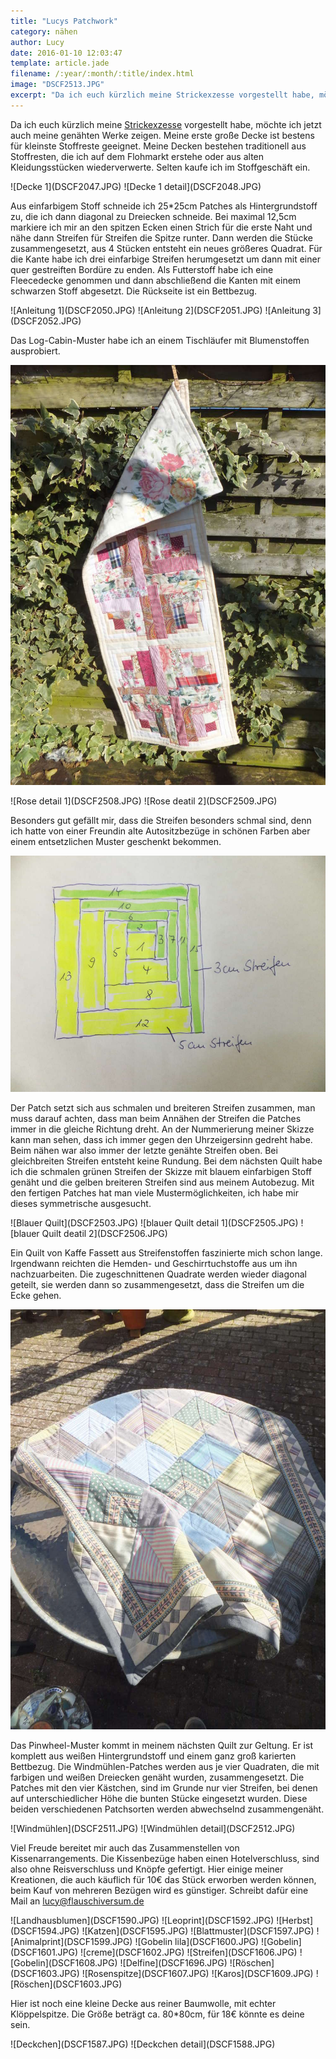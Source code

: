 ```yaml
---
title: "Lucys Patchwork"
category: nähen
author: Lucy
date: 2016-01-10 12:03:47
template: article.jade
filename: /:year/:month/:title/index.html
image: "DSCF2513.JPG"
excerpt: "Da ich euch kürzlich meine Strickexzesse vorgestellt habe, möchte ich jetzt auch meine genähten Werke zeigen."
---
```


Da ich euch kürzlich meine [Strickexzesse](http://flauschiversum.de/2015/12/lucys-strickwahnsinn/) vorgestellt habe, möchte ich jetzt auch meine genähten Werke zeigen. Meine erste große Decke ist bestens für kleinste Stoffreste geeignet. Meine Decken bestehen traditionell aus Stoffresten, die ich auf dem Flohmarkt erstehe oder aus alten Kleidungsstücken wiederverwerte. Selten kaufe ich im Stoffgeschäft ein. 

<div class="slideshow_landscape">
![Decke 1](DSCF2047.JPG)
![Decke 1 detail](DSCF2048.JPG)
</div>

Aus einfarbigem Stoff schneide ich 25*25cm Patches als Hintergrundstoff zu, die ich dann diagonal zu Dreiecken schneide. Bei maximal 12,5cm markiere ich mir an den spitzen Ecken einen Strich für die erste Naht und nähe dann Streifen für Streifen die Spitze runter. Dann werden die Stücke zusammengesetzt, aus 4 Stücken entsteht ein neues größeres Quadrat. Für die Kante habe ich drei einfarbige Streifen herumgesetzt um dann mit einer quer gestreiften Bordüre zu enden. Als Futterstoff habe ich eine Fleecedecke genommen und dann abschließend die Kanten mit einem schwarzen Stoff abgesetzt. Die Rückseite ist ein Bettbezug.

<div class="slideshow_landscape">
![Anleitung 1](DSCF2050.JPG)
![Anleitung 2](DSCF2051.JPG)
![Anleitung 3](DSCF2052.JPG)
</div>


Das Log-Cabin-Muster habe ich an einem Tischläufer mit Blumenstoffen ausprobiert. 

![Rosen](DSCF2507.JPG)

<div class="slideshow_landscape">
![Rose detail 1](DSCF2508.JPG)
![Rose deatil 2](DSCF2509.JPG)
</div>

Besonders gut gefällt mir, dass die Streifen besonders schmal sind, denn ich hatte von einer Freundin alte Autositzbezüge in schönen Farben aber einem entsetzlichen Muster geschenkt bekommen. 

![Anleitung](DSCF2372.JPG)

Der Patch setzt sich aus schmalen und breiteren Streifen zusammen, man muss darauf achten, dass man beim Annähen der Streifen die Patches immer in die gleiche Richtung dreht. An der Nummerierung meiner Skizze kann man sehen, dass ich immer gegen den Uhrzeigersinn gedreht habe. Beim nähen war also immer der letzte genähte Streifen oben. Bei gleichbreiten Streifen entsteht keine Rundung. Bei dem nächsten Quilt habe ich die schmalen grünen Streifen der Skizze mit blauem einfarbigen Stoff genäht und die gelben breiteren Streifen sind aus meinem Autobezug. Mit den fertigen Patches hat man viele Mustermöglichkeiten, ich habe mir dieses symmetrische ausgesucht.

<div class="slideshow_portrait">
![Blauer Quilt](DSCF2503.JPG)
![blauer Quilt detail 1](DSCF2505.JPG)
![blauer Quilt deatil 2](DSCF2506.JPG)
</div>


Ein Quilt von Kaffe Fassett aus Streifenstoffen faszinierte mich schon lange. Irgendwann reichten die Hemden- und Geschirrtuchstoffe aus um ihn nachzuarbeiten. Die zugeschnittenen Quadrate werden wieder diagonal geteilt, sie werden dann so zusammengesetzt, dass die Streifen um die Ecke gehen.

![Quadratquilt](DSCF2510.JPG)


Das Pinwheel-Muster kommt in meinem nächsten Quilt zur Geltung. Er ist komplett aus weißen Hintergrundstoff und einem ganz groß karierten Bettbezug. Die Windmühlen-Patches werden aus je vier Quadraten, die mit farbigen und weißen Dreiecken genäht wurden, zusammengesetzt. Die Patches mit den vier Kästchen, sind im Grunde nur vier Streifen, bei denen auf unterschiedlicher Höhe die bunten Stücke eingesetzt wurden. Diese beiden verschiedenen Patchsorten werden abwechselnd zusammengenäht.

<div class="slideshow_landscape">
![Windmühlen](DSCF2511.JPG)
![Windmühlen detail](DSCF2512.JPG)
</div>


Viel Freude bereitet mir auch das Zusammenstellen von Kissenarrangements. Die Kissenbezüge haben einen Hotelverschluss, sind also ohne Reisverschluss und Knöpfe gefertigt. Hier einige meiner Kreationen, die auch käuflich für 10€ das Stück erworben werden können, beim Kauf von mehreren Bezügen wird es günstiger. Schreibt dafür eine Mail an lucy@flauschiversum.de

<div class="slideshow_landscape">
![Landhausblumen](DSCF1590.JPG)
![Leoprint](DSCF1592.JPG)
![Herbst](DSCF1594.JPG)
![Katzen](DSCF1595.JPG)
![Blattmuster](DSCF1597.JPG)
![Animalprint](DSCF1599.JPG)
![Gobelin lila](DSCF1600.JPG)
![Gobelin](DSCF1601.JPG)
![creme](DSCF1602.JPG)
![Streifen](DSCF1606.JPG)
![Gobelin](DSCF1608.JPG)
![Delfine](DSCF1696.JPG)
![Röschen](DSCF1603.JPG)
![Rosenspitze](DSCF1607.JPG)
![Karos](DSCF1609.JPG)
![Röschen](DSCF1603.JPG)
</div>


Hier ist noch eine kleine Decke aus reiner Baumwolle, mit echter Klöppelspitze. Die Größe beträgt ca. 80*80cm, für 18€ könnte es deine sein.

<div class="slideshow_landscape">
![Deckchen](DSCF1587.JPG)
![Deckchen detail](DSCF1588.JPG)
</div>





